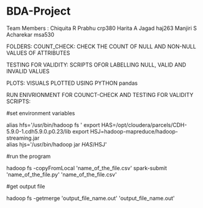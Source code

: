 # BDA-Project
Team Members : 
Chiquita R Prabhu	crp380
Harita A Jagad	haj263
Manjiri S Acharekar	msa530





FOLDERS:
COUNT_CHECK: CHECK THE COUNT OF NULL AND NON-NULL VALUES OF ATTRIBUTES

TESTING FOR VALIDITY: SCRIPTS OFOR LABELLING NULL, VALID AND INVALID VALUES

PLOTS: VISUALS PLOTTED USING PYTHON pandas



RUN ENIVRIONMENT 
FOR COUNCT-CHECK AND TESTING FOR VALIDITY SCRIPTS:

#set environment variables

alias hfs='/usr/bin/hadoop fs ' 
export HAS=/opt/cloudera/parcels/CDH-5.9.0-1.cdh5.9.0.p0.23/lib 
export HSJ=hadoop-mapreduce/hadoop-streaming.jar  
alias hjs='/usr/bin/hadoop jar $HAS/$HSJ'

#run the program

hadoop fs -copyFromLocal 'name_of_the_file.csv'
spark-submit 'name_of_the_file.py' 'name_of_the_file.csv'

#get output file

hadoop fs -getmerge 'output_file_name.out' 'output_file_name.out'


